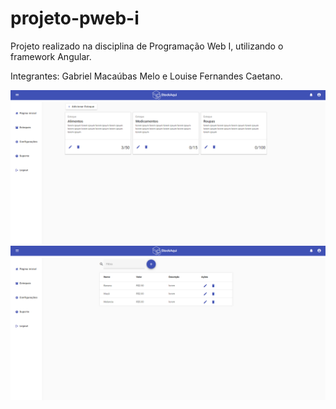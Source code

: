 # projeto-pweb-i
 Projeto realizado na disciplina de Programação Web I, utilizando o framework Angular.

 Integrantes: Gabriel Macaúbas Melo e Louise Fernandes Caetano.
 
![Screenshot1](Screenshot_1.png)
![Screenshot2](Screenshot_2.png)

